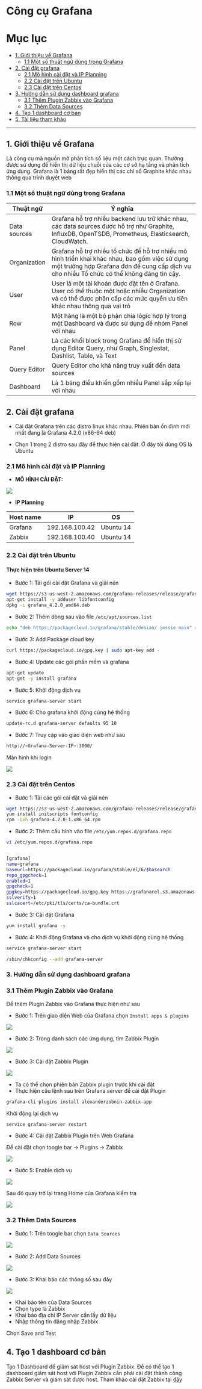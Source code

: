# Công cụ Grafana

# Mục lục

- [1. Giới thiệu về Grafana](#1)
	- [1.1 Một số thuật ngữ dùng trong Grafana](#11)
- [2. Cài đặt grafana](#2)
	- [2.1 Mô hình cài đặt và IP Planning](#21)
	- [2.2 Cài đặt trên Ubuntu](#22)
	- [2.3 Cài đặt trên Centos](#23)
- [3. Hướng dẫn sử dụng dashboard grafana](#3)
	- [3.1 Thêm Plugin Zabbix vào Grafana](#31)
	- [3.2 Thêm Data Sources](#32)
- [4. Tạo 1 dashboard cơ bản](#4)
- [5. Tài liệu tham khảo](#5)

------------------------------------------------------


<a name="1"></a>
## 1. Giới thiệu về Grafana
Là công cụ mã nguồn mở phân tích số liệu một cách trực quan. Thường được sử dụng để hiển thị dữ liệu chuỗi của các cơ sở hạ tầng và phân tích ứng dụng. Grafana là 1 bảng rất đẹp hiển thị các chỉ số Graphite khác nhau thông qua trình duyệt web 



<a name="11"></a>
### 1.1 Một số thuật ngữ dùng trong Grafana

| Thuật ngữ | Ý nghĩa |
|-----------|---------|
| Data sources | Grafana hỗ trợ nhiều backend lưu trữ khác nhau, các data sources được hỗ trợ như  Graphite, InfluxDB, OpenTSDB, Prometheus, Elasticsearch, CloudWatch.|
| Organization | Grafana hỗ trợ nhiều tổ chức để hỗ trợ nhiều mô hình triển khai khác nhau, bao gồm việc sử dụng một trường hợp Grafana đơn để cung cấp dịch vụ cho nhiều Tổ chức có thể không đáng tin cậy.|
| User | User là một tài khoản được đặt tên ở Grafana. User có thể thuộc một hoặc nhiều Organization và có thể được phân cấp các mức quyền ưu tiên khác nhau thông qua vai trò |
| Row | Một hàng là một bộ phận chia lôgíc hợp lý trong một Dashboard và được sử dụng để nhóm Panel với nhau |
| Panel | Là các khối block trong Grafana để hiển thị sử dụng Editor Query, như Graph, Singlestat, Dashlist, Table, và Text |
| Query Editor | Query Editor cho khả năng truy xuất đến data sources |
| Dashboard | Là 1 bảng điều khiển gồm nhiều Panel sắp xếp lại với nhau |

<a name="2"></a>
## 2. Cài đặt grafana

- Cài đặt Grafana trên các distro linux khác nhau. Phiên bản ổn định mới nhất đang là Grafana 4.2.0 (x86-64 deb)

- Chọn 1 trong 2 distro sau đây để thực hiện cài đặt. Ở đây tôi dùng OS là Ubuntu


<a name="21"></a>

### 2.1 Mô hình cài đặt và IP Planning

- <b>MÔ HÌNH CÀI ĐẶT:</b>

<img src="http://i.imgur.com/IHCEoCl.png">


- <b>IP Planning</b>

| Host name | IP | OS |
|-----------|----|----|
| Grafana | 192.168.100.42 | Ubuntu 14 |
| Zabbix | 192.168.100.40 | Ubuntu 14 |



<a name="22"></a>
### 2.2 Cài đặt trên Ubuntu

#### Thực hiện trên Ubuntu Server 14

- Bước 1: Tải gói cài đặt Grafana và giải nén

```sh
wget https://s3-us-west-2.amazonaws.com/grafana-releases/release/grafana_4.2.0_amd64.deb
apt-get install -y adduser libfontconfig
dpkg -i grafana_4.2.0_amd64.deb
```

- Bước 2: Thêm dòng sau vào file `/etc/apt/sources.list`

```sh
echo "deb https://packagecloud.io/grafana/stable/debian/ jessie main" >> /etc/apt/sources.list
```

- Bước 3: Add Package cloud key

```sh
curl https://packagecloud.io/gpg.key | sudo apt-key add -
```

- Bước 4: Update các gói phần mềm và grafana

```sh
apt-get update
apt-get -y install grafana
```

- Bước 5: Khởi động dịch vụ

```sh
service grafana-server start
```

- Bước 6: Cho grafana khởi động cùng hệ thống

```sh
update-rc.d grafana-server defaults 95 10
```

- Bước 7: Truy cập vào giao diện web như sau

```sh
http://<Grafana-Server-IP>:3000/
```

Màn hình khi login

<img src="http://i.imgur.com/Y0uDbzt.png">

<a name="23"></a>
### 2.3 Cài đặt trên Centos

- Bước 1: Tải các gói cài đặt và giải nén

```sh
wget https://s3-us-west-2.amazonaws.com/grafana-releases/release/grafana-4.2.0-1.x86_64.rpm
yum install initscripts fontconfig
rpm -Uvh grafana-4.2.0-1.x86_64.rpm
```

- Bước 2: Thêm cấu hình vào file `/etc/yum.repos.d/grafana.repo`

```sh
vi /etc/yum.repos.d/grafana.repo


[grafana]
name=grafana
baseurl=https://packagecloud.io/grafana/stable/el/6/$basearch
repo_gpgcheck=1
enabled=1
gpgcheck=1
gpgkey=https://packagecloud.io/gpg.key https://grafanarel.s3.amazonaws.com/RPM-GPG-KEY-grafana
sslverify=1
sslcacert=/etc/pki/tls/certs/ca-bundle.crt
```

- Bước 3: Cài đặt Grafana

```sh
yum install grafana -y
```

- Bước 4: Khởi động Grafana và cho dịch vụ khởi động cùng hệ thống

```sh
service grafana-server start

/sbin/chkconfig --add grafana-server
```

<a name="3"></a>
### 3. Hướng dẫn sử dụng dashboard grafana

<a name="31"></a>
### 3.1 Thêm Plugin Zabbix vào Grafana

Để thêm Plugin Zabbix vào Grafana thực hiện như sau

- Bước 1: Trên giao diện Web của Grafana chọn `Install apps & plugins`

<img src="http://i.imgur.com/vAuNIYh.png">

- Bước 2: Trong danh sách các ứng dụng, tìm Zabbix Plugin

<img src="http://i.imgur.com/yml0UAm.png">

- Bước 3: Cài đặt Zabbix Plugin

<img src="http://i.imgur.com/y0NuDhp.png">

<ul>
<li>Ta có thể chọn phiên bản Zabbix plugin trước khi cài đặt</li>
<li>Thực hiện câu lệnh sau trên Grafana server để cài đặt Plugin</li>
</ul>

```sh
grafana-cli plugins install alexanderzobnin-zabbix-app
```

Khởi động lại dịch vụ

```sh
service grafana-server restart
```

- Bước 4: Cài đặt Zabbix Plugin trên Web Grafana

Để cài đặt chọn toogle bar -> Plugins -> Zabbix

<img src="http://i.imgur.com/XupHSAF.png">

- Bước 5: Enable dịch vụ

<img src="http://i.imgur.com/i29p0Iy.png">

Sau đó quay trở lại trang Home của Grafana kiểm tra

<img src="http://i.imgur.com/UEnVFUo.png">


<a name="32"></a>
### 3.2 Thêm Data Sources

- Bước 1: Trên toogle bar chọn `Data Sources`

<img src="http://i.imgur.com/JDZHkkn.png">

- Bước 2:  Add Data Sources

<img src="http://i.imgur.com/Ln4Y3Rj.png">

- Bước 3: Khai báo các thông số sau đây

<img src="http://i.imgur.com/LygYmxN.png">

<ul>
<li>Khai báo tên của Data Sources</li>
<li>Chọn type là Zabbix</li>
<li>Khai báo địa chỉ IP Server cần lấy dữ liệu</li>
<li>Nhập thông tin đăng nhập Zabbix</li>
</ul>

Chọn Save and Test


<a name="4"></a>

## 4. Tạo 1 dashboard cơ bản

Tạo 1 Dashboard để giám sát host với Plugin Zabbix. Để có thể tạo 1 dashboard giám sát host với Plugin Zabbix cần phải cài đặt thành công Zabbix Server và giám sát được host. Tham khảo cài đặt Zabbix tại [đây](https://www.zabbix.com/documentation/3.0/manual/installation/install_from_packages)











